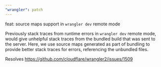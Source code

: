 ```yaml
---
"wrangler": patch
---
```


feat: source maps support in `wrangler dev` remote mode

Previously stack traces from runtime errors in `wrangler dev` remote mode, would give unhelpful stack traces from the bundled build that was sent to the server. Here, we use source maps generated as part of bundling to provide better stack traces for errors, referencing the unbundled files.

Resolves https://github.com/cloudflare/wrangler2/issues/1509
